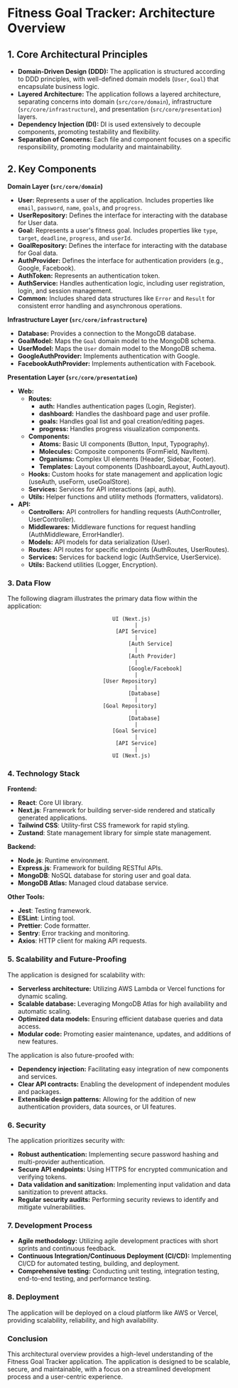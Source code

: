 # Fitness Goal Tracker: Architecture Overview

## 1. Core Architectural Principles

* **Domain-Driven Design (DDD):** The application is structured according to DDD principles, with well-defined domain models (`User`, `Goal`) that encapsulate business logic. 
* **Layered Architecture:** The application follows a layered architecture, separating concerns into domain (`src/core/domain`), infrastructure (`src/core/infrastructure`), and presentation (`src/core/presentation`) layers.
* **Dependency Injection (DI):**  DI is used extensively to decouple components, promoting testability and flexibility. 
* **Separation of Concerns:** Each file and component focuses on a specific responsibility, promoting modularity and maintainability.

## 2. Key Components

**Domain Layer (`src/core/domain`)**

* **User:**  Represents a user of the application. Includes properties like `email`, `password`, `name`, `goals`, and `progress`.
* **UserRepository:**  Defines the interface for interacting with the database for User data. 
* **Goal:** Represents a user's fitness goal. Includes properties like `type`, `target`, `deadline`, `progress`, and `userId`.
* **GoalRepository:** Defines the interface for interacting with the database for Goal data.
* **AuthProvider:**  Defines the interface for authentication providers (e.g., Google, Facebook).
* **AuthToken:**  Represents an authentication token.
* **AuthService:**  Handles authentication logic, including user registration, login, and session management.
* **Common:**  Includes shared data structures like `Error` and `Result` for consistent error handling and asynchronous operations.

**Infrastructure Layer (`src/core/infrastructure`)**

* **Database:**  Provides a connection to the MongoDB database.
* **GoalModel:**  Maps the `Goal` domain model to the MongoDB schema.
* **UserModel:** Maps the `User` domain model to the MongoDB schema.
* **GoogleAuthProvider:**  Implements authentication with Google.
* **FacebookAuthProvider:** Implements authentication with Facebook.

**Presentation Layer (`src/core/presentation`)**

* **Web:**
    * **Routes:**
        * **auth:**  Handles authentication pages (Login, Register).
        * **dashboard:**  Handles the dashboard page and user profile.
        * **goals:** Handles goal list and goal creation/editing pages.
        * **progress:** Handles progress visualization components.
    * **Components:**
        * **Atoms:**  Basic UI components (Button, Input, Typography).
        * **Molecules:**  Composite components (FormField, NavItem).
        * **Organisms:**  Complex UI elements (Header, Sidebar, Footer).
        * **Templates:**  Layout components (DashboardLayout, AuthLayout).
    * **Hooks:**  Custom hooks for state management and application logic (useAuth, useForm, useGoalStore).
    * **Services:**  Services for API interactions (api, auth).
    * **Utils:**  Helper functions and utility methods (formatters, validators).
* **API:**  
    * **Controllers:**  API controllers for handling requests (AuthController, UserController).
    * **Middlewares:**  Middleware functions for request handling (AuthMiddleware, ErrorHandler).
    * **Models:**  API models for data serialization (User).
    * **Routes:** API routes for specific endpoints (AuthRoutes, UserRoutes).
    * **Services:**  Services for backend logic (AuthService, UserService).
    * **Utils:**  Backend utilities (Logger, Encryption).

### 3. Data Flow

The following diagram illustrates the primary data flow within the application:

```
                                 UI (Next.js)
                                        |
                                  [API Service]
                                        |
                                      [Auth Service]
                                        |
                                      [Auth Provider]
                                        |
                                      [Google/Facebook]
                                        |
                              [User Repository]
                                        |
                                      [Database]
                                        |
                              [Goal Repository]
                                        |
                                      [Database]
                                        |
                                 [Goal Service]
                                        |
                                  [API Service]
                                        |
                                 UI (Next.js)
```

### 4. Technology Stack

**Frontend:**

* **React**: Core UI library.
* **Next.js**:  Framework for building server-side rendered and statically generated applications.
* **Tailwind CSS**: Utility-first CSS framework for rapid styling.
* **Zustand**: State management library for simple state management.

**Backend:**

* **Node.js**: Runtime environment.
* **Express.js**: Framework for building RESTful APIs.
* **MongoDB**:  NoSQL database for storing user and goal data.
* **MongoDB Atlas:** Managed cloud database service.

**Other Tools:**

* **Jest**: Testing framework.
* **ESLint**:  Linting tool.
* **Prettier**: Code formatter.
* **Sentry**: Error tracking and monitoring.
* **Axios**: HTTP client for making API requests.

### 5. Scalability and Future-Proofing

The application is designed for scalability with:

* **Serverless architecture:** Utilizing AWS Lambda or Vercel functions for dynamic scaling.
* **Scalable database:**  Leveraging MongoDB Atlas for high availability and automatic scaling.
* **Optimized data models:** Ensuring efficient database queries and data access.
* **Modular code:**  Promoting easier maintenance, updates, and additions of new features. 

The application is also future-proofed with:

* **Dependency injection:**  Facilitating easy integration of new components and services.
* **Clear API contracts:** Enabling the development of independent modules and packages.
* **Extensible design patterns:**  Allowing for the addition of new authentication providers, data sources, or UI features. 

### 6. Security

The application prioritizes security with:

* **Robust authentication:**  Implementing secure password hashing and multi-provider authentication.
* **Secure API endpoints:**  Using HTTPS for encrypted communication and verifying tokens.
* **Data validation and sanitization:**  Implementing input validation and data sanitization to prevent attacks.
* **Regular security audits:**  Performing security reviews to identify and mitigate vulnerabilities.

### 7. Development Process

* **Agile methodology:**  Utilizing agile development practices with short sprints and continuous feedback.
* **Continuous Integration/Continuous Deployment (CI/CD):**  Implementing CI/CD for automated testing, building, and deployment.
* **Comprehensive testing:**  Conducting unit testing, integration testing, end-to-end testing, and performance testing. 

### 8. Deployment

The application will be deployed on a cloud platform like AWS or Vercel, providing scalability, reliability, and high availability. 

### Conclusion

This architectural overview provides a high-level understanding of the Fitness Goal Tracker application. The application is designed to be scalable, secure, and maintainable, with a focus on a streamlined development process and a user-centric experience.